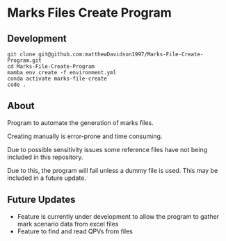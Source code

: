 # Marks Files Create Program

## Development

```shell
git clone git@github.com:matthewDavidson1997/Marks-File-Create-Program.git
cd Marks-File-Create-Program
mamba env create -f environment.yml
conda activate marks-file-create
code .
```

## About

Program to automate the generation of marks files.

Creating manually is error-prone and time consuming.

Due to possible sensitivity issues some reference files have not being included in this repository. 

Due to this, the program will fail unless a dummy file is used. This may be included in a future update.

## Future Updates

- Feature is currently under development to allow the program to gather mark scenario data from excel files
- Feature to find and read QPVs from files
